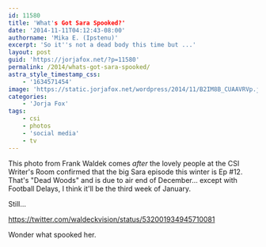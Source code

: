 ```yaml
---
id: 11580
title: 'What's Got Sara Spooked?'
date: '2014-11-11T04:12:43-08:00'
authorname: 'Mika E. (Ipstenu)'
excerpt: 'So it''s not a dead body this time but ...'
layout: post
guid: 'https://jorjafox.net/?p=11580'
permalink: /2014/whats-got-sara-spooked/
astra_style_timestamp_css:
    - '1634571454'
image: 'https://static.jorjafox.net/wordpress/2014/11/B2IM8B_CUAAVRVp.jpg'
categories:
    - 'Jorja Fox'
tags:
    - csi
    - photos
    - 'social media'
    - tv
---
```


This photo from Frank Waldek comes _after_ the lovely people at the CSI Writer's Room confirmed that the big Sara episode this winter is Ep #12. That's "Dead Woods" and is due to air end of December... except with Football Delays, I think it'll be the third week of January.

Still...

https://twitter.com/waldeckvision/status/532001934945710081

Wonder what spooked her.

